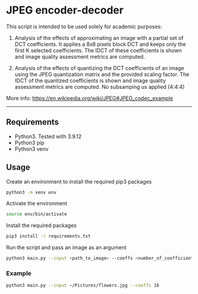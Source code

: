 # JPEG encoder-decoder
This script is intended to be used solely for academic purposes:

1. Analysis of the effects of approximating an image with a partial set of DCT coefficients. It applies a 8x8 pixels block DCT and keeps only the first K selected coefficients. The IDCT of these coefficients is shown and image quality assessment metrics are computed.

2. Analysis of the effects of quantizing the DCT coefficients of an image using the JPEG quantization matrix and the provided scaling factor. The IDCT of the quantized coefficients is shown and image quality assessment metrics are computed.
No subsamping us applied (4:4:4)

More info: https://en.wikipedia.org/wiki/JPEG#JPEG_codec_example

---

## Requirements
- Python3. Tested with 3.9.12
- Python3 pip
- Python3 venv

## Usage

Create an environment to install the required pip3 packages

```bash
python3 -m venv env
```

Activate the environment

```bash
source env/bin/activate
```

Install the required packages

```bash
pip3 install -r requirements.txt
```

Run the script and pass an image as an argument

```bash
python3 main.py --input <path_to_image> --coeffs <number_of_coefficients>
```

### Example 

```bash
python3 main.py --input ~/Pictures/flowers.jpg --coeffs 16
```
